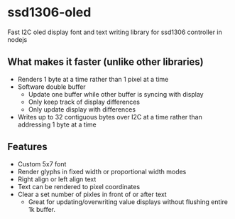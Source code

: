 # ssd1306-oled
Fast I2C oled display font and text writing library for ssd1306 controller in nodejs

## What makes it faster (unlike other libraries)
* Renders 1 byte at a time rather than 1 pixel at a time
* Software double buffer
	* Update one buffer while other buffer is syncing with display
	* Only keep track of display differences
	* Only update display with differences
* Writes up to 32 contiguous bytes over I2C at a time rather than addressing 1 byte at a time
  
## Features
* Custom 5x7 font
* Render glyphs in fixed width or proportional width modes
* Right align or left align text
* Text can be rendered to pixel coordinates
* Clear a set number of pixles in front of or after text
	* Great for updating/overwriting value displays without flushing entire 1k buffer.
